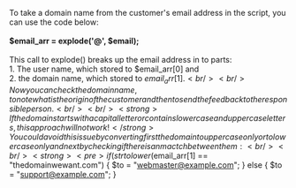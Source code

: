 To take a domain name from the customer's email address in the script, you can use the code below:<br/><br/>
<strong>$email_arr = explode('@', $email);</strong>
<br/><br/>
This call to explode() breaks up the email address in to parts: <br/>1. The user name, which stored to $email_arr[0] and <br/> 2. the domain name, which stored to $email_arr[1].
<br/><br/>
Now you can check the domain name, to note what is the origin of the customer and then to send the feedback to the responsible person.<br/><br/>
<strong>If the domain starts with a capital letter or contains lowercase and uppercase letters, this approach will not work!</strong> You could avoid this issue by converting first the domain to uppercase only or to lowercase only and next by checking if there is an mactch between them:<br/><br/>
<strong><pre>if (strtolower($email_arr[1] == "thedomainwewant.com") {
                  $to = "webmaster@example.com";
                } else {
                  $to = "support@example.com";
                }
          </pre>
  </strong>
